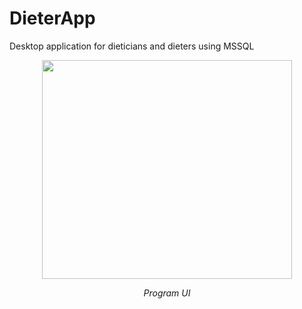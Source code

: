 # DieterApp
Desktop application for dieticians and dieters using MSSQL 

<p align="center">
       <img src= "https://www.canva.com/design/DAE5EuqirZU/XenzYJ56w_uHNAeL9kz07A/view?utm_content=DAE5EuqirZU&utm_campaign=designshare&utm_medium=link&utm_source=shareyourdesignpanel" width="400" height="350" align = center>
       <p align="center"> <i>Program UI</i> </p>
</p>
